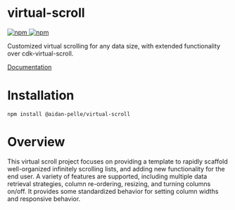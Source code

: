 # virtual-scroll

[![npm](https://img.shields.io/npm/v/%40aidan-pelle%2Fvirtual-scroll) ![npm](https://img.shields.io/npm/dm/%40aidan-pelle%2Fvirtual-scroll)](https://www.npmjs.com/package/@aidan-pelle/virtual-scroll)

Customized virtual scrolling for any data size, with extended functionality over cdk-virtual-scroll.

[Documentation](./projects/virtual-scroll/README.md)

# Installation
```console
npm install @aidan-pelle/virtual-scroll
```

# Overview

This virtual scroll project focuses on providing a template to rapidly scaffold well-organized infinitely scrolling lists,
and adding new functionality for the end user.
A variety of features are supported, including multiple data retrieval strategies, column re-ordering, resizing, and turning columns on/off.
It provides some standardized behavior for setting column widths and responsive behavior.